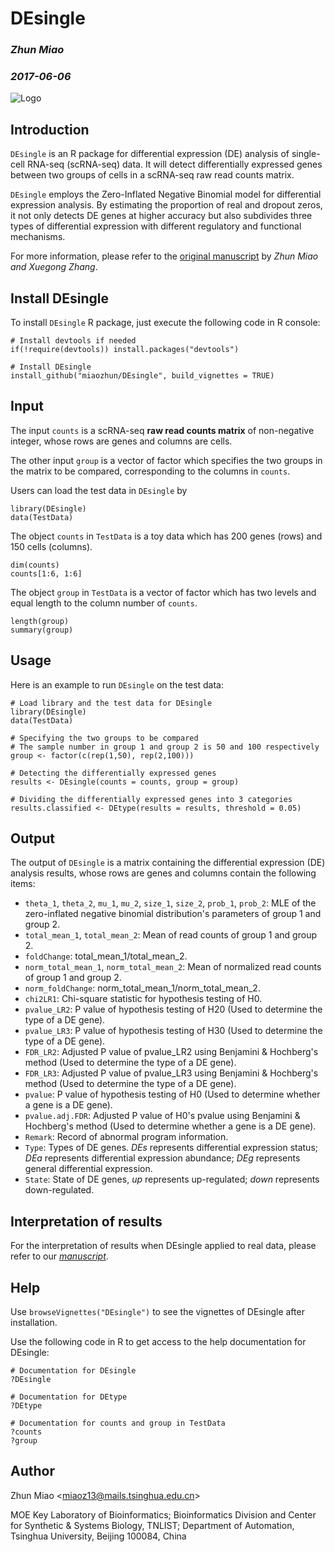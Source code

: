 # DEsingle

### *Zhun Miao*
### *2017-06-06*

![Logo](https://github.com/miaozhun/DEsingle/blob/master/DEsingle%20LOGO.png?raw=true)


## Introduction

`DEsingle` is an R package for differential expression (DE) analysis of single-cell RNA-seq (scRNA-seq) data. It will detect differentially expressed genes between two groups of cells in a scRNA-seq raw read counts matrix.

`DEsingle` employs the Zero-Inflated Negative Binomial model for differential expression analysis. By estimating the proportion of real and dropout zeros, it not only detects DE genes at higher accuracy but also subdivides three types of differential expression with different regulatory and functional mechanisms.

For more information, please refer to the [original manuscript](https://www.biorxiv.org/content/early/2017/09/08/173997) by *Zhun Miao and Xuegong Zhang*.


## Install DEsingle
To install `DEsingle` R package, just execute the following code in R console:
```
# Install devtools if needed
if(!require(devtools)) install.packages("devtools")

# Install DEsingle
install_github("miaozhun/DEsingle", build_vignettes = TRUE)
```


## Input

The input `counts` is a scRNA-seq **raw read counts matrix** of non-negative integer, whose rows are genes and columns are cells.

The other input `group` is a vector of factor which specifies the two groups in the matrix to be compared, corresponding to the columns in `counts`.

Users can load the test data in `DEsingle` by

```{r load TestData}
library(DEsingle)
data(TestData)
```

The object `counts` in `TestData` is a toy data which has 200 genes (rows) and 150 cells (columns).

```{r counts}
dim(counts)
counts[1:6, 1:6]
```

The object `group` in `TestData` is a vector of factor which has two levels and equal length to the column number of `counts`.

```{r group}
length(group)
summary(group)
```


## Usage

Here is an example to run `DEsingle` on the test data:

```{r demo, eval = FALSE}
# Load library and the test data for DEsingle
library(DEsingle)
data(TestData)

# Specifying the two groups to be compared
# The sample number in group 1 and group 2 is 50 and 100 respectively
group <- factor(c(rep(1,50), rep(2,100)))

# Detecting the differentially expressed genes
results <- DEsingle(counts = counts, group = group)

# Dividing the differentially expressed genes into 3 categories
results.classified <- DEtype(results = results, threshold = 0.05)
```


## Output

The output of `DEsingle` is a matrix containing the differential expression (DE) analysis results, whose rows are genes and columns contain the following items:

* `theta_1`, `theta_2`, `mu_1`, `mu_2`, `size_1`, `size_2`, `prob_1`, `prob_2`: MLE of the zero-inflated negative binomial distribution's parameters of group 1 and group 2.
* `total_mean_1`, `total_mean_2`: Mean of read counts of group 1 and group 2.
* `foldChange`: total_mean_1/total_mean_2.
* `norm_total_mean_1`, `norm_total_mean_2`: Mean of normalized read counts of group 1 and group 2.
* `norm_foldChange`: norm_total_mean_1/norm_total_mean_2.
* `chi2LR1`: Chi-square statistic for hypothesis testing of H0.
* `pvalue_LR2`: P value of hypothesis testing of H20 (Used to determine the type of a DE gene).
* `pvalue_LR3`: P value of hypothesis testing of H30 (Used to determine the type of a DE gene).
* `FDR_LR2`: Adjusted P value of pvalue_LR2 using Benjamini & Hochberg's method (Used to determine the type of a DE gene).
* `FDR_LR3`: Adjusted P value of pvalue_LR3 using Benjamini & Hochberg's method (Used to determine the type of a DE gene).
* `pvalue`: P value of hypothesis testing of H0 (Used to determine whether a gene is a DE gene).
* `pvalue.adj.FDR`: Adjusted P value of H0's pvalue using Benjamini & Hochberg's method (Used to determine whether a gene is a DE gene).
* `Remark`: Record of abnormal program information.
* `Type`: Types of DE genes. *DEs* represents differential expression status; *DEa* represents differential expression abundance; *DEg* represents general differential expression.
* `State`: State of DE genes, *up* represents up-regulated; *down* represents down-regulated.


## Interpretation of results
For the interpretation of results when DEsingle applied to real data, please refer to our [*manuscript*](https://www.biorxiv.org/content/early/2017/09/08/173997).


## Help
Use `browseVignettes("DEsingle")` to see the vignettes of DEsingle after installation.

Use the following code in R to get access to the help documentation for DEsingle:
```
# Documentation for DEsingle
?DEsingle
```
```
# Documentation for DEtype
?DEtype
```
```
# Documentation for counts and group in TestData
?counts
?group
```


## Author
Zhun Miao <<miaoz13@mails.tsinghua.edu.cn>>

MOE Key Laboratory of Bioinformatics; Bioinformatics Division and Center for Synthetic & Systems Biology, TNLIST; Department of Automation, Tsinghua University, Beijing 100084, China
